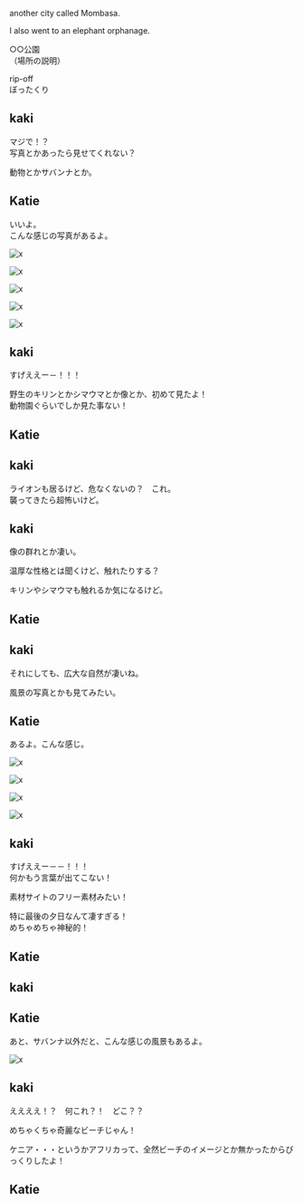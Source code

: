 another city called Mombasa.

I also went to an elephant orphanage.



○○公園  
（場所の説明）  

rip-off  
ぼったくり  

## kaki
マジで！？  
写真とかあったら見せてくれない？  

動物とかサバンナとか。  

## Katie
いいよ。  
こんな感じの写真があるよ。  

![x](assets/Kenya_animal_01.jpg)  

![x](assets/Kenya_animal_02.jpg)  

![x](assets/Kenya_animal_03.jpg)  

![x](assets/Kenya_animal_04.jpg)  

![x](assets/Kenya_animal_05.jpg)  

## kaki
すげええー－！！！

野生のキリンとかシマウマとか像とか、初めて見たよ！  
動物園ぐらいでしか見た事ない！

## Katie


## kaki
ライオンも居るけど、危なくないの？　これ。  
襲ってきたら超怖いけど。  

## kaki
像の群れとか凄い。

温厚な性格とは聞くけど、触れたりする？  

キリンやシマウマも触れるか気になるけど。  

## Katie


## kaki
それにしても、広大な自然が凄いね。  

風景の写真とかも見てみたい。

## Katie
あるよ。こんな感じ。  

![x](assets/Kenya_view_01.jpg)  

![x](assets/Kenya_view_02.jpg)  

![x](assets/Kenya_view_03.jpg)  

![x](assets/Kenya_view_04.jpg)  


## kaki
すげええー－－！！！  
何かもう言葉が出てこない！  

素材サイトのフリー素材みたい！  

特に最後の夕日なんて凄すぎる！  
めちゃめちゃ神秘的！  

## Katie


## kaki


## Katie
あと、サバンナ以外だと、こんな感じの風景もあるよ。  

![x](assets/Kenya_view_05.jpg)  


## kaki
ええええ！？　何これ？！　どこ？？  

めちゃくちゃ奇麗なビーチじゃん！

ケニア・・・というかアフリカって、全然ビーチのイメージとか無かったからびっくりしたよ！


## Katie


